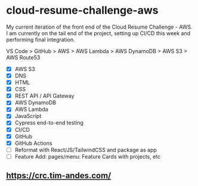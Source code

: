 # cloud-resume-challenge-aws

My current iteration of the front end of the Cloud Resume Challenge - AWS. I am currently on the tail end of the project, setting up CI/CD this week and performing final integration.

VS Code > GitHub > AWS > AWS Lambda > AWS DynamoDB > AWS S3 > AWS Route53

- [X] AWS S3
- [X] DNS
- [X] HTML
- [X] CSS
- [X] REST API / API Gateway
- [X] AWS DynamoDB
- [X] AWS Lambda
- [X] JavaScript
- [X] Cypress end-to-end testing
- [x] CI/CD
- [X] GitHub
- [X] GitHub Actions
- [ ] Reformat with React/JS/TailwindCSS and package as app
- [ ] Feature Add: pages/menu: Feature Cards with projects, etc

## https://crc.tim-andes.com/
